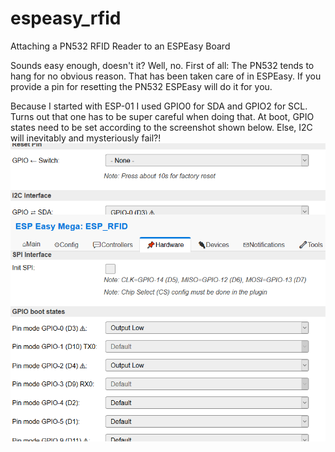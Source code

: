 # espeasy_rfid
Attaching a PN532 RFID Reader to an ESPEasy Board

Sounds easy enough, doesn't it?
Well, no. First of all: The PN532 tends to hang for no obvious reason. That has been taken care of in ESPEasy. If you provide a pin for resetting the PN532 ESPEasy will do it for you.

Because I started with ESP-01 I used GPIO0 for SDA and GPIO2 for SCL. Turns out that one has to be super careful when doing that. 
At boot, GPIO states need to be set according to the screenshot shown below. Else, I2C will inevitably and mysteriously fail?!
![Screenshot showing settings for GPIO Pins at Boot that are to be used for I2C](https://raw.githubusercontent.com/l33tn00b/espeasy_rfid/master/Screenshot_2019-11-20%20ESP_RFID.png "Screenshot showing settings for GPIO Pins at Boot that are to be used for I2C")
